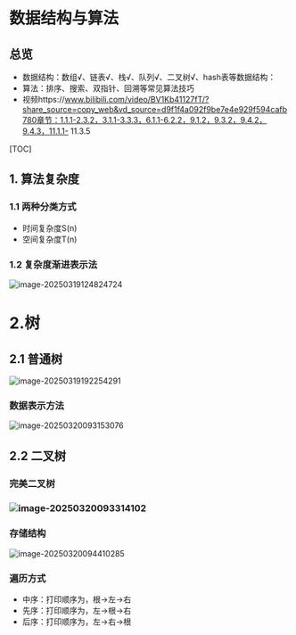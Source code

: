 # 数据结构与算法

## 总览

- 数据结构：数组√、链表√、栈√、队列√、⼆叉树√、hash表等数据结构：
- 算法：排序、搜索、双指针、回溯等常⻅算法技巧
- 视频https://www.bilibili.com/video/BV1Kb41127fT/?share_source=copy_web&vd_source=d9f1f4a092f9be7e4e929f594cafb780章节：1.1.1-2.3.2，3.1.1-3.3.3，6.1.1-6.2.2，9.1.2，9.3.2，9.4.2，9.4.3，11.1.1- 11.3.5

[TOC]

## 1. 算法复杂度

### 1.1 两种分类方式

- 时间复杂度S(n)
- 空间复杂度T(n)

### 1.2 复杂度渐进表示法

   ![image-20250319124824724](C:\Users\NTZYD\AppData\Roaming\Typora\typora-user-images\image-20250319124824724.png)

# 2.树

## 2.1 普通树

![image-20250319192254291](C:\Users\NTZYD\AppData\Roaming\Typora\typora-user-images\image-20250319192254291.png)

### 数据表示方法

![image-20250320093153076](C:\Users\NTZYD\AppData\Roaming\Typora\typora-user-images\image-20250320093153076.png)

## 2.2 二叉树

### 完美二叉树

### ![image-20250320093314102](C:\Users\NTZYD\AppData\Roaming\Typora\typora-user-images\image-20250320093314102.png)

### 存储结构

![image-20250320094410285](C:\Users\NTZYD\AppData\Roaming\Typora\typora-user-images\image-20250320094410285.png)

### 遍历方式

- 中序：打印顺序为，根->左->右
- 先序：打印顺序为，左->根->右
- 后序：打印顺序为，左->右->根



